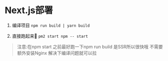 # Next.js部署

1. 编译项目
`npm run build | yarn build`

2. 直接跑起来🎉
`pm2 start npm -- start`

> 注意:在npm start 之前最好跑一下npm run build
是SSR所以很快哦
不需要额外安装Nginx 解决下编译问题就可以拉
